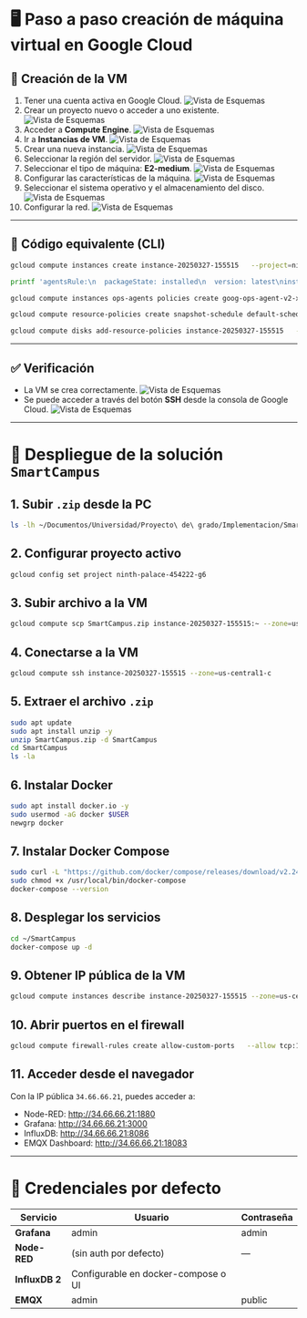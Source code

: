 
# 🖥️ Paso a paso creación de máquina virtual en Google Cloud

## 🔧 Creación de la VM

1. Tener una cuenta activa en Google Cloud.
![Vista de Esquemas](1.png)
2. Crear un proyecto nuevo o acceder a uno existente.
![Vista de Esquemas](2.png)
3. Acceder a **Compute Engine**.
![Vista de Esquemas](3.png)
4. Ir a **Instancias de VM**.
![Vista de Esquemas](4.png)
5. Crear una nueva instancia.
![Vista de Esquemas](5.png)
6. Seleccionar la región del servidor.
![Vista de Esquemas](6.png)
7. Seleccionar el tipo de máquina: **E2-medium**.
![Vista de Esquemas](7.png)
8. Configurar las características de la máquina.
![Vista de Esquemas](8.png)
9. Seleccionar el sistema operativo y el almacenamiento del disco.
![Vista de Esquemas](9.png)
10. Configurar la red.
![Vista de Esquemas](10.png)

---

## 🧪 Código equivalente (CLI)

```bash
gcloud compute instances create instance-20250327-155515   --project=ninth-palace-454222-g6   --zone=us-central1-c   --machine-type=e2-medium   --network-interface=network-tier=PREMIUM,stack-type=IPV4_ONLY,subnet=default   --metadata=enable-osconfig=TRUE   --maintenance-policy=MIGRATE   --provisioning-model=STANDARD   --service-account=133144703501-compute@developer.gserviceaccount.com   --scopes=https://www.googleapis.com/auth/devstorage.read_only,https://www.googleapis.com/auth/logging.write,https://www.googleapis.com/auth/monitoring.write,https://www.googleapis.com/auth/service.management.readonly,https://www.googleapis.com/auth/servicecontrol,https://www.googleapis.com/auth/trace.append   --tags=http-server,https-server   --create-disk=auto-delete=yes,boot=yes,device-name=instance-20250327-155515,image=projects/ubuntu-os-cloud/global/images/ubuntu-2204-jammy-v20250312,mode=rw,size=10,type=pd-balanced   --no-shielded-secure-boot   --shielded-vtpm   --shielded-integrity-monitoring   --labels=goog-ops-agent-policy=v2-x86-template-1-4-0,goog-ec-src=vm_add-gcloud   --reservation-affinity=any &&

printf 'agentsRule:\n  packageState: installed\n  version: latest\ninstanceFilter:\n  inclusionLabels:\n  - labels:\n      goog-ops-agent-policy: v2-x86-template-1-4-0\n' > config.yaml &&

gcloud compute instances ops-agents policies create goog-ops-agent-v2-x86-template-1-4-0-us-central1-c   --project=ninth-palace-454222-g6   --zone=us-central1-c   --file=config.yaml &&

gcloud compute resource-policies create snapshot-schedule default-schedule-1   --project=ninth-palace-454222-g6   --region=us-central1   --max-retention-days=14   --on-source-disk-delete=keep-auto-snapshots   --daily-schedule   --start-time=13:00 &&

gcloud compute disks add-resource-policies instance-20250327-155515   --project=ninth-palace-454222-g6   --zone=us-central1-c   --resource-policies=projects/ninth-palace-454222-g6/regions/us-central1/resourcePolicies/default-schedule-1
```

---

## ✅ Verificación

- La VM se crea correctamente.
![Vista de Esquemas](VerificacionVM.png)
- Se puede acceder a través del botón **SSH** desde la consola de Google Cloud.
![Vista de Esquemas](SSH.png)

---

# 🚀 Despliegue de la solución `SmartCampus`

## 1. Subir `.zip` desde la PC

```bash
ls -lh ~/Documentos/Universidad/Proyecto\ de\ grado/Implementacion/SmartCampus.zip
```

## 2. Configurar proyecto activo

```bash
gcloud config set project ninth-palace-454222-g6
```

## 3. Subir archivo a la VM

```bash
gcloud compute scp SmartCampus.zip instance-20250327-155515:~ --zone=us-central1-c
```

## 4. Conectarse a la VM

```bash
gcloud compute ssh instance-20250327-155515 --zone=us-central1-c
```

## 5. Extraer el archivo `.zip`

```bash
sudo apt update
sudo apt install unzip -y
unzip SmartCampus.zip -d SmartCampus
cd SmartCampus
ls -la
```

## 6. Instalar Docker

```bash
sudo apt install docker.io -y
sudo usermod -aG docker $USER
newgrp docker
```

## 7. Instalar Docker Compose

```bash
sudo curl -L "https://github.com/docker/compose/releases/download/v2.24.5/docker-compose-$(uname -s)-$(uname -m)" -o /usr/local/bin/docker-compose
sudo chmod +x /usr/local/bin/docker-compose
docker-compose --version
```

## 8. Desplegar los servicios

```bash
cd ~/SmartCampus
docker-compose up -d
```

## 9. Obtener IP pública de la VM

```bash
gcloud compute instances describe instance-20250327-155515 --zone=us-central1-c --format="get(networkInterfaces[0].accessConfigs[0].natIP)"
```

## 10. Abrir puertos en el firewall

```bash
gcloud compute firewall-rules create allow-custom-ports   --allow tcp:1880,tcp:3000,tcp:8086,tcp:18083   --target-tags=http-server   --description="Permitir acceso a servicios Docker en puertos personalizados"   --direction=INGRESS   --priority=1000   --network=default
```

## 11. Acceder desde el navegador

Con la IP pública `34.66.66.21`, puedes acceder a:

- Node-RED: http://34.66.66.21:1880
- Grafana: http://34.66.66.21:3000
- InfluxDB: http://34.66.66.21:8086
- EMQX Dashboard: http://34.66.66.21:18083

---

# 🔐 Credenciales por defecto

| Servicio   | Usuario | Contraseña |
|------------|---------|------------|
| **Grafana** | admin   | admin      |
| **Node-RED** | (sin auth por defecto) | — |
| **InfluxDB 2** | Configurable en docker-compose o UI |
| **EMQX**     | admin   | public     |		
